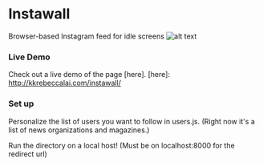 # Instawall

Browser-based Instagram feed for idle screens
![alt text](https://raw.github.com/kklai/instawall/master/screenshot.png)

### Live Demo
Check out a live demo of the page [here].
[here]: http://kkrebeccalai.com/instawall/

### Set up

Personalize the list of users you want to follow in users.js. (Right now it's a list of news organizations and magazines.)

Run the directory on a local host! (Must be on localhost:8000 for the redirect url)
